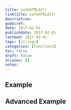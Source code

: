 ```yaml
---
title: safeHTMLAttr
linktitle: safeHTMLAttr
description:
godocref:
date: 2017-02-01
publishdate: 2017-02-01
lastmod: 2017-02-01
tags: [strings]
categories: [functions]
toc: false
draft: false
aliases: []
notes:
---
```


## Example

## Advanced Example

